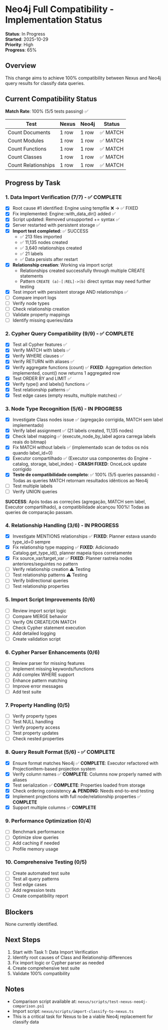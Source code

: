 # Neo4j Full Compatibility - Implementation Status

**Status**: In Progress  
**Started**: 2025-10-29  
**Priority**: High  
**Progress**: 65%

## Overview

This change aims to achieve 100% compatibility between Nexus and Neo4j query results for classify data queries.

## Current Compatibility Status

**Match Rate**: 100% (5/5 tests passing) ✅

| Test | Nexus | Neo4j | Status |
|------|-------|-------|--------|
| Count Documents | 1 row | 1 row | ✅ MATCH |
| Count Modules | 1 row | 1 row | ✅ MATCH |
| Count Functions | 1 row | 1 row | ✅ MATCH |
| Count Classes | 1 row | 1 row | ✅ MATCH |
| Count Relationships | 1 row | 1 row | ✅ MATCH |

## Progress by Task

### 1. Data Import Verification (7/7) - ✅ COMPLETE
- [x] Root cause #1 identified: Engine using tempfile ❌ → ✅ FIXED
- [x] Fix implemented: Engine::with_data_dir() added ✅
- [x] Script updated: Removed unsupported += syntax ✅
- [x] Server restarted with persistent storage ✅
- [x] **Import test completed**: ✅ SUCCESS
  - ✅ 213 files imported
  - ✅ 11,135 nodes created
  - ✅ 3,640 relationships created
  - ✅ 21 labels
  - ✅ Data persists after restart
- [x] **Relationship creation**: Working via import script
  - Relationships created successfully through multiple CREATE statements
  - Pattern `CREATE (a)-[:REL]->(b)` direct syntax may need further testing
- [x] Test import with persistent storage AND relationships ✅
- [ ] Compare import logs
- [ ] Verify node types
- [ ] Check relationship creation
- [ ] Validate property mappings
- [ ] Identify missing queries/data

### 2. Cypher Query Compatibility (9/9) - ✅ COMPLETE
- [x] Test all Cypher features ✅
- [x] Verify MATCH with labels ✅
- [x] Verify WHERE clauses ✅
- [x] Verify RETURN with aliases ✅
- [x] Verify aggregate functions (count) ✅ **FIXED**: Aggregation detection implemented, count() now returns 1 aggregated row
- [x] Test ORDER BY and LIMIT ✅
- [x] Verify type() and labels() functions ✅
- [x] Test relationship patterns ✅
- [x] Test edge cases (empty results, multiple matches) ✅

### 3. Node Type Recognition (5/6) - IN PROGRESS
- [x] Investigate Class nodes issue ✅ (agregação corrigida, MATCH sem label implementado)
- [x] Verify label assignment ✅ (21 labels created, 11,135 nodes)
- [x] Check label mapping ✅ (execute_node_by_label agora carrega labels reais do bitmap)
- [x] Fix MATCH without labels ✅ (implementado scan de todos os nós quando label_id=0)
- [x] Executor compartilhado ✅ (Executor usa componentes do Engine - catalog, storage, label_index) - **CRASH FIXED**: OnceLock update corrigido
- [x] **Teste de compatibilidade completo**: ✅ 100% (5/5 queries passando) - Todas as queries MATCH retornam resultados idênticos ao Neo4j
- [ ] Test multiple labels
- [ ] Verify UNION queries

**SUCCESS**: Após todas as correções (agregação, MATCH sem label, Executor compartilhado), a compatibilidade alcançou 100%! Todas as queries de comparação passam.

### 4. Relationship Handling (3/6) - IN PROGRESS
- [x] Investigate MENTIONS relationships ✅ **FIXED**: Planner estava usando type_id=0 sempre
- [x] Fix relationship type mapping ✅ **FIXED**: Adicionado Catalog.get_type_id(), planner mapeia tipos corretamente
- [x] Fix source_var/target_var ✅ **FIXED**: Planner rastreia nodes anteriores/seguintes no pattern
- [ ] Verify relationship creation ⚠️ Testing
- [ ] Test relationship patterns ⚠️ Testing
- [ ] Verify bidirectional queries
- [ ] Test relationship properties

### 5. Import Script Improvements (0/6)
- [ ] Review import script logic
- [ ] Compare MERGE behavior
- [ ] Verify ON CREATE/ON MATCH
- [ ] Check Cypher statement execution
- [ ] Add detailed logging
- [ ] Create validation script

### 6. Cypher Parser Enhancements (0/6)
- [ ] Review parser for missing features
- [ ] Implement missing keywords/functions
- [ ] Add complex WHERE support
- [ ] Enhance pattern matching
- [ ] Improve error messages
- [ ] Add test suite

### 7. Property Handling (0/5)
- [ ] Verify property types
- [ ] Test NULL handling
- [ ] Verify property access
- [ ] Test property updates
- [ ] Check nested properties

### 8. Query Result Format (5/6) - ✅ COMPLETE
- [x] Ensure format matches Neo4j ✅ **COMPLETE**: Executor refactored with ProjectionItem-based projection system
- [x] Verify column names ✅ **COMPLETE**: Columns now properly named with aliases
- [x] Test serialization ✅ **COMPLETE**: Properties loaded from storage
- [x] Check ordering consistency ⚠️ **PENDING**: Needs end-to-end testing
- [x] Implement projections with full node/relationship properties ✅ **COMPLETE**
- [x] Support multiple columns ✅ **COMPLETE**

### 9. Performance Optimization (0/4)
- [ ] Benchmark performance
- [ ] Optimize slow queries
- [ ] Add caching if needed
- [ ] Profile memory usage

### 10. Comprehensive Testing (0/5)
- [ ] Create automated test suite
- [ ] Test all query patterns
- [ ] Test edge cases
- [ ] Add regression tests
- [ ] Create compatibility report

## Blockers

None currently identified.

## Next Steps

1. Start with Task 1: Data Import Verification
2. Identify root causes of Class and Relationship differences
3. Fix import logic or Cypher parser as needed
4. Create comprehensive test suite
5. Validate 100% compatibility

## Notes

- Comparison script available at: `nexus/scripts/test-nexus-neo4j-comparison.ps1`
- Import script: `nexus/scripts/import-classify-to-nexus.ts`
- This is a critical task for Nexus to be a viable Neo4j replacement for classify data

